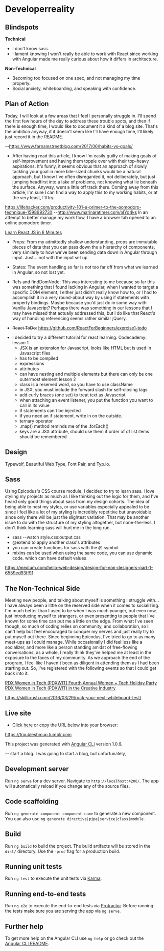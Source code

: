 # Developerreality

## Blindspots
**Technical**
* I don't know sass.
* I lament knowing I won't really be able to work with React since working with Angular made me really curious about how it differs in architecture.

**Non-Technical**
* Becoming too focused on one spec, and not managing my time properly.
* Social anxiety, whiteboarding, and speaking with confidence.



## Plan of Action
Today, I will look at a few areas that I feel I personally struggle in. I'll spend the first few hours of the day to address these trouble spots, and then if there is enough time, I would like to document it a kind of a blog site. That's the ambition anyway, if it doesn't seem like I'll have enough time, I'll likely just record it in the README.


--https://www.farnamstreetblog.com/2017/06/habits-vs-goals/
- After having read this article, I know I'm easily guilty of making goals of self-improvement and having them topple over with their top-heavy aspirations. It's funny, it seems obvious that an approach of slowly tackling your goal in more bite-sized chunks would be a natural approach, but I know I've often disregarded it, not deliberately, but just jumping headfirst into a lake of problems, not knowing what lie beneath the surface. Anyway, went a little off track there. Coming away from this article, I'm sure I can find a way to apply this to my working habits, or at the very least, I'll try.

https://lifehacker.com/productivity-101-a-primer-to-the-pomodoro-technique-1598992730
--http://www.marinaratimer.com/olYd4ks
In an attempt to better manage my work flow, I have a browser tab opened to an online pomodoro timer.


[Learn React.JS in 8 Minutes](https://medium.com/learning-new-stuff/learn-react-js-in-7-min-92a1ef023003)
- Props: From my admittedly shallow understanding, props are immutable pieces of data that you can pass down the a hierarchy of components, very similarly to how we've been sending data down in Angular through input. Just... not with the input set up.
- States: The event handling so far is not too far off from what we learned in Angular, so not lost yet.
- Refs and findDomNode: This was interesting to me because so far this was something that I found lacking in Angular, when I wanted to target a specific DOM element, I either just didn't really know how to, or I had to accomplish it in a very round-about way by using if statements with property bindings. Maybe because you'd just do in some way with Vanilla Javascript? Perhaps there was something in our lessons that I may have missed that actually addressed this, but I do like that React's way of handling referencing seems rather similar jQuery.

- ~~React ToDo:~~
https://github.com/ReactForBeginners/exercise1-todo

* I decided to try a different tutorial for react learning.
Codecademy: lesson 1
  * JSX is an extension for Javascript, looks like HTML but is used in Javascript files
  * has to be compiled
  * expressions
  * attributes
  * can have nesting and multiple elements but there can only be one outermost element
  lesson 2
  * class is a reserved word, so you have to use className
  * in JSX, you must include the forward slash for self-closing tags
  * add curly braces (one set) to treat text as Javascript
  * when attaching an event listener, you put the function you want to call in its value
  * if statements can't be injected
  * if you need an if statement, write in on the outside.
  * ternary operator
  * .map() method reminds me of the .forEach()
  * keys are a JSX attribute, should use them if order of of list items should be remembered


## Design
 Typewolf, Beautiful Web Type, Font Pair, and Typ.io.
## Sass
Using Epicodus's CSS course module, I decided to try to learn sass. I love styling my projects as much as I like thinking out the logic for them, and I've heard only good things about sass from my design cohorts. The idea of being able to nest my styles, or use variables especially appealed to be since I feel like a lot of my styling is incredibly repetitive but unavoidable since only there will be just the slightest variation. That may be another issue to do with the structure of my styling altogether, but none-the-less, I don't think learning sass will hurt me in the long run.

* sass --watch style.css:output.css
* @extend to apply another class's attributes
* you can create functions for sass with the @ symbol
* mixins can be used when using the same code, you can use dynamic code. which can have default values.

 https://medium.com/hello-web-design/design-for-non-designers-part-1-6559ed93ff91


## The Non-Technical Side
Meeting new people, and talking about myself is something I struggle with... I have always been a little on the reserved side when it comes to socializing. I'm much better than I used to be when I was much younger, but even now, just introducing myself to strangers, or even presenting to people that I've known for some time can put me a little on the edge. From what I've seen though, so much of coding relies on community, and collaboration, so I can't help but feel encouraged to conquer my nerves and just really try to put myself out there. Since beginning Epicodus, I've tried to go to as many meet-ups as I could manage. While occasionally I did feel less like a socializer, and more like a person standing amidst of free-flowing conversations, as a whole, I really think they've helped me at least in the exposure to the faces of my community. As we approach the end of the program, I feel like I haven't been as diligent in attending them as I had been starting out. So, I've registered with the following events so that I could get back into it.

[PDX Women in Tech (PDXWIT) Fourth Annual Women + Tech Holiday Party](http://calagator.org/events/1250472834)
[PDX Women in Tech (PDXWIT) in the Creative Industry](https://www.eventbrite.com/e/pdx-women-in-tech-pdxwit-in-the-creative-industry-tickets-39661255884)

https://skillcrush.com/2016/03/29/rock-your-next-whiteboard-test/


## Live site
* Click [here](https://troubleshmup.tumblr.com) or copy the URL below into your browser:

https://troubleshmup.tumblr.com




This project was generated with [Angular CLI](https://github.com/angular/angular-cli) version 1.0.6.

-- start a blog. I was going to start a blog, but unfortunately,

## Development server

Run `ng serve` for a dev server. Navigate to `http://localhost:4200/`. The app will automatically reload if you change any of the source files.

## Code scaffolding

Run `ng generate component component-name` to generate a new component. You can also use `ng generate directive|pipe|service|class|module`.

## Build

Run `ng build` to build the project. The build artifacts will be stored in the `dist/` directory. Use the `-prod` flag for a production build.

## Running unit tests

Run `ng test` to execute the unit tests via [Karma](https://karma-runner.github.io).

## Running end-to-end tests

Run `ng e2e` to execute the end-to-end tests via [Protractor](http://www.protractortest.org/).
Before running the tests make sure you are serving the app via `ng serve`.

## Further help

To get more help on the Angular CLI use `ng help` or go check out the [Angular CLI README](https://github.com/angular/angular-cli/blob/master/README.md).
